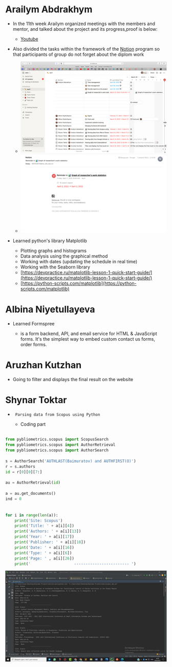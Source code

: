 # Arailym Abdrakhym
*    In the 11th week Arailym organized meetings with the members and mentor, and talked about the project and its progress,proof is below:
      + [Youtube](https://youtu.be/P1cDPUIgxtI)

*   Also divided the tasks within the framework of the [Notion](https://www.notion.so/c96f404fd204448ca2ba0e2da8b3b767?v=3b7a048427274732b44eaa8537c5ba3e) program so that participants of group do not forget about the diplom work
    + ![](https://github.com/SuleymanDemirelKazakhstan/diploma-project-april/blob/main/Diploma%20Document/figures/11.pm.png)
    + ![](https://github.com/SuleymanDemirelKazakhstan/diploma-project-april/blob/main/Diploma%20Document/figures/11.pm.1.png)

   * Learned python's library Matplotlib
       + Plotting graphs and histograms
       + Data analysis using the graphical method
       + Working with dates (updating the schedule in real time)
       + Working with the Seaborn library
       + [https://devpractice.ru/matplotlib-lesson-1-quick-start-guide/](https://devpractice.ru/matplotlib-lesson-1-quick-start-guide/)
       + [https://python-scripts.com/matplotlib](https://python-scripts.com/matplotlib)
      

# Albina Niyetullayeva
* Learned Formspree
  
   * is a form backend, API, and email service for HTML & JavaScript forms. It's the simplest way to embed custom contact us forms, order forms.
# Aruzhan Kutzhan

* Going to filter and displays the final result on the website


# Shynar Toktar
*      Parsing data from Scopus using Python
    + Coding part
````py

from pybliometrics.scopus import ScopusSearch
from pybliometrics.scopus import AuthorRetrieval
from pybliometrics.scopus import AuthorSearch

s = AuthorSearch('AUTHLAST(Baimuratov) and AUTHFIRST(O)')
r = s.authors
id = r[0][0][7:]

au = AuthorRetrieval(id)

a = au.get_documents()
ind = 0


for i in range(len(a)):
    print('Site: Scopus')
    print('Title: ' + a[i][4])
    print('Authors: ' + a[i][13])
    print('Year: ' + a[i][17])
    print('Publisher: ' + a[i][18])
    print('Date: ' + a[i][16])
    print('Type: ' + a[i][6])
    print('Page: ' , a[i][26])
    print('                   ------------------------ ')

````
![](https://github.com/SuleymanDemirelKazakhstan/diploma-project-april/blob/main/Diploma%20Document/figures/IMAGE%202022-04-04%2014:27:20.jpg)
